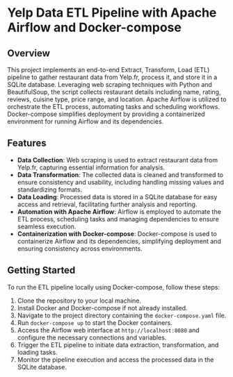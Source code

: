 # Yelp Data ETL Pipeline with Apache Airflow and Docker-compose

## Overview
This project implements an end-to-end Extract, Transform, Load (ETL) pipeline to gather restaurant data from Yelp.fr, process it, and store it in a SQLite database. Leveraging web scraping techniques with Python and BeautifulSoup, the script collects restaurant details including name, rating, reviews, cuisine type, price range, and location. Apache Airflow is utilized to orchestrate the ETL process, automating tasks and scheduling workflows. Docker-compose simplifies deployment by providing a containerized environment for running Airflow and its dependencies.

## Features
- **Data Collection**: Web scraping is used to extract restaurant data from Yelp.fr, capturing essential information for analysis.
- **Data Transformation**: The collected data is cleaned and transformed to ensure consistency and usability, including handling missing values and standardizing formats.
- **Data Loading**: Processed data is stored in a SQLite database for easy access and retrieval, facilitating further analysis and reporting.
- **Automation with Apache Airflow**: Airflow is employed to automate the ETL process, scheduling tasks and managing dependencies to ensure seamless execution.
- **Containerization with Docker-compose**: Docker-compose is used to containerize Airflow and its dependencies, simplifying deployment and ensuring consistency across environments.

## Getting Started
To run the ETL pipeline locally using Docker-compose, follow these steps:
1. Clone the repository to your local machine.
2. Install Docker and Docker-compose if not already installed.
3. Navigate to the project directory containing the `docker-compose.yaml` file.
4. Run `docker-compose up` to start the Docker containers.
5. Access the Airflow web interface at `http://localhost:8080` and configure the necessary connections and variables.
6. Trigger the ETL pipeline to initiate data extraction, transformation, and loading tasks.
7. Monitor the pipeline execution and access the processed data in the SQLite database.
